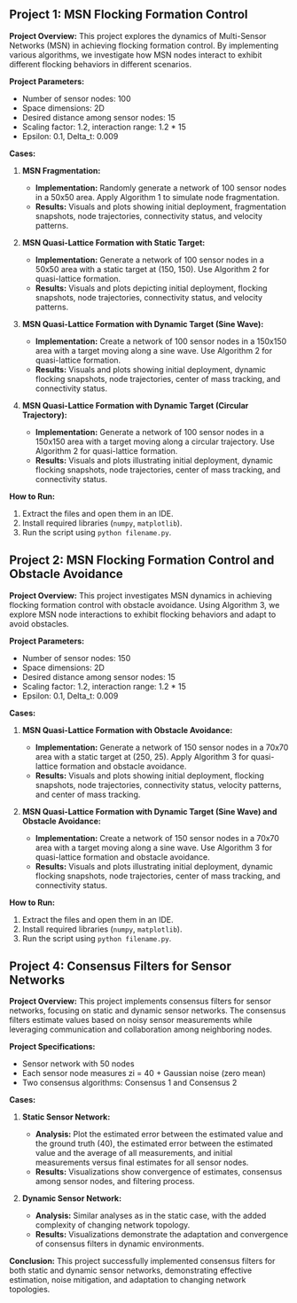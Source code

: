 ## Project 1: MSN Flocking Formation Control

**Project Overview:**
This project explores the dynamics of Multi-Sensor Networks (MSN) in achieving flocking formation control. By implementing various algorithms, we investigate how MSN nodes interact to exhibit different flocking behaviors in different scenarios.

**Project Parameters:**
- Number of sensor nodes: 100
- Space dimensions: 2D
- Desired distance among sensor nodes: 15
- Scaling factor: 1.2, interaction range: 1.2 * 15
- Epsilon: 0.1, Delta_t: 0.009

**Cases:**

1. **MSN Fragmentation:**
   - **Implementation:** Randomly generate a network of 100 sensor nodes in a 50x50 area. Apply Algorithm 1 to simulate node fragmentation.
   - **Results:** Visuals and plots showing initial deployment, fragmentation snapshots, node trajectories, connectivity status, and velocity patterns.

2. **MSN Quasi-Lattice Formation with Static Target:**
   - **Implementation:** Generate a network of 100 sensor nodes in a 50x50 area with a static target at (150, 150). Use Algorithm 2 for quasi-lattice formation.
   - **Results:** Visuals and plots depicting initial deployment, flocking snapshots, node trajectories, connectivity status, and velocity patterns.

3. **MSN Quasi-Lattice Formation with Dynamic Target (Sine Wave):**
   - **Implementation:** Create a network of 100 sensor nodes in a 150x150 area with a target moving along a sine wave. Use Algorithm 2 for quasi-lattice formation.
   - **Results:** Visuals and plots showing initial deployment, dynamic flocking snapshots, node trajectories, center of mass tracking, and connectivity status.

4. **MSN Quasi-Lattice Formation with Dynamic Target (Circular Trajectory):**
   - **Implementation:** Generate a network of 100 sensor nodes in a 150x150 area with a target moving along a circular trajectory. Use Algorithm 2 for quasi-lattice formation.
   - **Results:** Visuals and plots illustrating initial deployment, dynamic flocking snapshots, node trajectories, center of mass tracking, and connectivity status.

**How to Run:**
1. Extract the files and open them in an IDE.
2. Install required libraries (`numpy`, `matplotlib`).
3. Run the script using `python filename.py`.

## Project 2: MSN Flocking Formation Control and Obstacle Avoidance

**Project Overview:**
This project investigates MSN dynamics in achieving flocking formation control with obstacle avoidance. Using Algorithm 3, we explore MSN node interactions to exhibit flocking behaviors and adapt to avoid obstacles.

**Project Parameters:**
- Number of sensor nodes: 150
- Space dimensions: 2D
- Desired distance among sensor nodes: 15
- Scaling factor: 1.2, interaction range: 1.2 * 15
- Epsilon: 0.1, Delta_t: 0.009

**Cases:**

1. **MSN Quasi-Lattice Formation with Obstacle Avoidance:**
   - **Implementation:** Generate a network of 150 sensor nodes in a 70x70 area with a static target at (250, 25). Apply Algorithm 3 for quasi-lattice formation and obstacle avoidance.
   - **Results:** Visuals and plots showing initial deployment, flocking snapshots, node trajectories, connectivity status, velocity patterns, and center of mass tracking.

2. **MSN Quasi-Lattice Formation with Dynamic Target (Sine Wave) and Obstacle Avoidance:**
   - **Implementation:** Create a network of 150 sensor nodes in a 70x70 area with a target moving along a sine wave. Use Algorithm 3 for quasi-lattice formation and obstacle avoidance.
   - **Results:** Visuals and plots illustrating initial deployment, dynamic flocking snapshots, node trajectories, center of mass tracking, and connectivity status.

**How to Run:**
1. Extract the files and open them in an IDE.
2. Install required libraries (`numpy`, `matplotlib`).
3. Run the script using `python filename.py`.

## Project 4: Consensus Filters for Sensor Networks

**Project Overview:**
This project implements consensus filters for sensor networks, focusing on static and dynamic sensor networks. The consensus filters estimate values based on noisy sensor measurements while leveraging communication and collaboration among neighboring nodes.

**Project Specifications:**
- Sensor network with 50 nodes
- Each sensor node measures zi = 40 + Gaussian noise (zero mean)
- Two consensus algorithms: Consensus 1 and Consensus 2

**Cases:**

1. **Static Sensor Network:**
   - **Analysis:** Plot the estimated error between the estimated value and the ground truth (40), the estimated error between the estimated value and the average of all measurements, and initial measurements versus final estimates for all sensor nodes.
   - **Results:** Visualizations show convergence of estimates, consensus among sensor nodes, and filtering process.

2. **Dynamic Sensor Network:**
   - **Analysis:** Similar analyses as in the static case, with the added complexity of changing network topology.
   - **Results:** Visualizations demonstrate the adaptation and convergence of consensus filters in dynamic environments.

**Conclusion:**
This project successfully implemented consensus filters for both static and dynamic sensor networks, demonstrating effective estimation, noise mitigation, and adaptation to changing network topologies.

